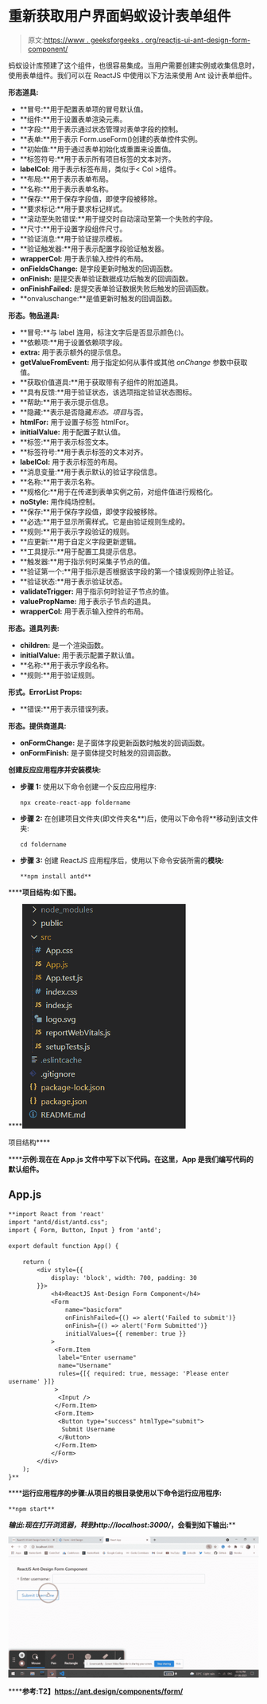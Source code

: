 # 重新获取用户界面蚂蚁设计表单组件

> 原文:[https://www . geeksforgeeks . org/reactjs-ui-ant-design-form-component/](https://www.geeksforgeeks.org/reactjs-ui-ant-design-form-component/)

蚂蚁设计库预建了这个组件，也很容易集成。当用户需要创建实例或收集信息时，使用表单组件。我们可以在 ReactJS 中使用以下方法来使用 Ant 设计表单组件。

**形态道具:**

*   **冒号:**用于配置表单项的冒号默认值。
*   **组件:**用于设置表单渲染元素。
*   **字段:**用于表示通过状态管理对表单字段的控制。
*   **表单:**用于表示 Form.useForm()创建的表单控件实例。
*   **初始值:**用于通过表单初始化或重置来设置值。
*   **标签符号:**用于表示所有项目标签的文本对齐。
*   **labelCol:** 用于表示标签布局，类似于< Col >组件。
*   **布局:**用于表示表单布局。
*   **名称:**用于表示表单名称。
*   **保存:**用于保存字段值，即使字段被移除。
*   **要求标记:**用于要求标记样式。
*   **滚动至失败错误:**用于提交时自动滚动至第一个失败的字段。
*   **尺寸:**用于设置字段组件尺寸。
*   **验证消息:**用于验证提示模板。
*   **验证触发器:**用于表示配置字段验证触发器。
*   **wrapperCol:** 用于表示输入控件的布局。
*   **onFieldsChange:** 是字段更新时触发的回调函数。
*   **onFinish:** 是提交表单验证数据成功后触发的回调函数。
*   **onFinishFailed:** 是提交表单验证数据失败后触发的回调函数。
*   **onvaluschange:**是值更新时触发的回调函数。

**形态。物品道具:**

*   **冒号:**与 label 连用，标注文字后是否显示颜色(:)。
*   **依赖项:**用于设置依赖项字段。
*   **extra:** 用于表示额外的提示信息。
*   **getValueFromEvent:** 用于指定如何从事件或其他 *onChange* 参数中获取值。
*   **获取价值道具:**用于获取带有子组件的附加道具。
*   **具有反馈:**用于验证状态，该选项指定验证状态图标。
*   **帮助:**用于表示提示信息。
*   **隐藏:**表示是否隐藏*形态。项目*与否。
*   **htmlFor:** 用于设置子标签 htmlFor。
*   **initialValue:** 用于配置子默认值。
*   **标签:**用于表示标签文本。
*   **标签符号:**用于表示标签的文本对齐。
*   **labelCol:** 用于表示标签的布局。
*   **消息变量:**用于表示默认的验证字段信息。
*   **名称:**用于表示名称。
*   **规格化:**用于在传递到表单实例之前，对组件值进行规格化。
*   **noStyle:** 用作纯场控制。
*   **保存:**用于保存字段值，即使字段被移除。
*   **必选:**用于显示所需样式。它是由验证规则生成的。
*   **规则:**用于表示字段验证的规则。
*   **应更新:**用于自定义字段更新逻辑。
*   **工具提示:**用于配置工具提示信息。
*   **触发器:**用于指示何时采集子节点的值。
*   **验证第一个:**用于指示是否根据该字段的第一个错误规则停止验证。
*   **验证状态:**用于表示验证状态。
*   **validateTrigger:** 用于指示何时验证子节点的值。
*   **valuePropName:** 用于表示子节点的道具。
*   **wrapperCol:** 用于表示输入控件的布局。

**形态。道具列表:**

*   **children:** 是一个渲染函数。
*   **initialValue:** 用于表示配置子默认值。
*   **名称:**用于表示字段名称。
*   **规则:**用于验证规则。

**形式。ErrorList Props:**

*   **错误:**用于表示错误列表。

**形态。提供商道具:**

*   **onFormChange:** 是子窗体字段更新函数时触发的回调函数。
*   **onFormFinish:** 是子窗体提交时触发的回调函数。

**创建反应应用程序并安装模块:**

*   **步骤 1:** 使用以下命令创建一个反应应用程序:

    ```
    npx create-react-app foldername
    ```

*   **步骤 2:** 在创建项目文件夹(即文件夹名**)后，使用以下命令将**移动到该文件夹:

    ```
    cd foldername
    ```

*   **步骤 3:** 创建 ReactJS 应用程序后，使用以下命令安装所需的****模块:****

    ```
    **npm install antd**
    ```

******项目结构:**如下图。****

****![](img/f04ae0d8b722a9fff0bd9bd138b29c23.png)

项目结构**** 

******示例:**现在在 **App.js** 文件中写下以下代码。在这里，App 是我们编写代码的默认组件。****

## ****App.js****

```
**import React from 'react'
import "antd/dist/antd.css";
import { Form, Button, Input } from 'antd';

export default function App() {

    return (
        <div style={{
            display: 'block', width: 700, padding: 30
        }}>
            <h4>ReactJS Ant-Design Form Component</h4>
            <Form
                name="basicform"
                onFinishFailed={() => alert('Failed to submit')}
                onFinish={() => alert('Form Submitted')}
                initialValues={{ remember: true }}
            >
             <Form.Item
              label="Enter username"
              name="Username"
              rules={[{ required: true, message: 'Please enter username' }]}
             >
              <Input />
             </Form.Item>
             <Form.Item>
              <Button type="success" htmlType="submit">
               Submit Username
              </Button>
             </Form.Item>
            </Form>
        </div>
    );
}**
```

******运行应用程序的步骤:**从项目的根目录使用以下命令运行应用程序:****

```
**npm start**
```

******输出:**现在打开浏览器，转到***http://localhost:3000/***，会看到如下输出:****

****![](img/1779337c7a9d1b08941fe0dae268c097.png)****

******参考:**T2】https://ant.design/components/form/****